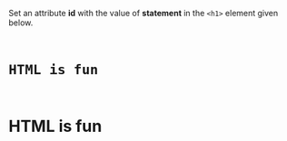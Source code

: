 Set an attribute **id** with the value of **statement** in the `<h1>` element given below.

<Editor lang="html" type="exercise">
<code>
<h1>HTML is fun</h1>
</code>

<solution>
<h1 id="statement">HTML is fun</h1>
</solution>
</Editor>